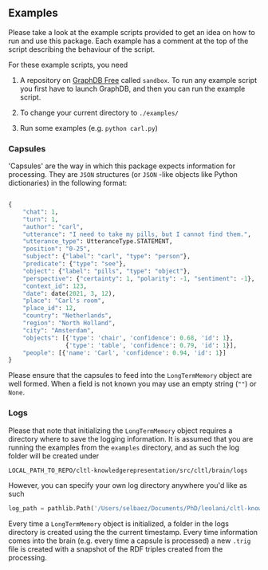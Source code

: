 ## Examples

Please take a look at the example scripts provided to get an idea on how to run and use this package. Each example has a
comment at the top of the script describing the behaviour of the script.

For these example scripts, you need

1. A repository on [GraphDB Free](http://graphdb.ontotext.com/) called `sandbox`. To run any example script you first
   have to launch GraphDB, and then you can run the example script.

2. To change your current directory to `./examples/`

3. Run some examples (e.g. `python carl.py`)

### Capsules

'Capsules' are the way in which this package expects information for processing. They are `JSON` structures (or `JSON`
-like objects like Python dictionaries) in the following format:

```python

{
    "chat": 1,
    "turn": 1,
    "author": "carl",
    "utterance": "I need to take my pills, but I cannot find them.",
    "utterance_type": UtteranceType.STATEMENT,
    "position": "0-25",
    "subject": {"label": "carl", "type": "person"},
    "predicate": {"type": "see"},
    "object": {"label": "pills", "type": "object"},
    "perspective": {"certainty": 1, "polarity": -1, "sentiment": -1},
    "context_id": 123,
    "date": date(2021, 3, 12),
    "place": "Carl's room",
    "place_id": 12,
    "country": "Netherlands",
    "region": "North Holland",
    "city": "Amsterdam",
    "objects": [{'type': 'chair', 'confidence': 0.68, 'id': 1},
                {'type': 'table', 'confidence': 0.79, 'id': 1}],
    "people": [{'name': 'Carl', 'confidence': 0.94, 'id': 1}]
}

```

Please ensure that the capsules to feed into the ``LongTermMemory`` object are well formed. When a field is not known
you may use an empty string (``""``) or ``None``.

### Logs

Please that note that initializing the ``LongTermMemory`` object requires a directory where to save the logging
information. It is assumed that you are running the examples from the ```examples``` directory, and as such the log
folder will be created under

```
LOCAL_PATH_TO_REPO/cltl-knowledgerepresentation/src/cltl/brain/logs
```

However, you can specify your own log directory anywhere you'd like as such

```python
log_path = pathlib.Path('/Users/selbaez/Documents/PhD/leolani/cltl-knowledgerepresentation/src/cltl/brain/logs')
```

Every time a ``LongTermMemory`` object is initialized, a folder in the logs directory is created using the the current
timestamp. Every time information comes into the brain (e.g. every time a capsule is processed) a new ``.trig`` file is
created with a snapshot of the RDF triples created from the processing. 